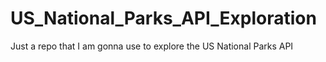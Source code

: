 # US_National_Parks_API_Exploration
Just a repo that I am gonna use to explore the US National Parks API
